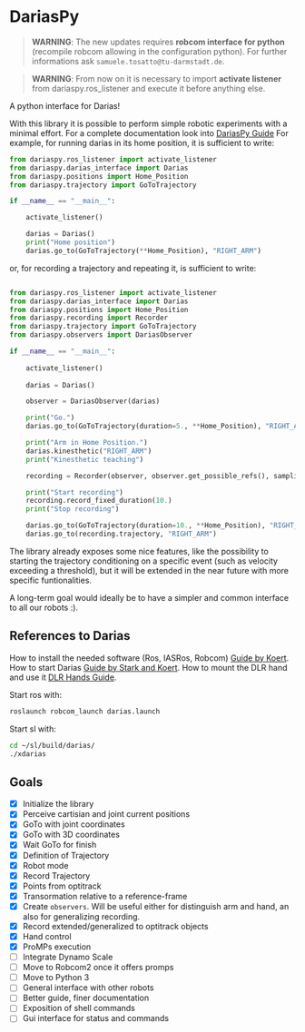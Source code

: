 DariasPy
========

> **WARNING**: The new updates requires **robcom interface for python** (recompile robcom allowing in the configuration python). For further informations ask `samuele.tosatto@tu-darmstadt.de`.

> **WARNING**: From now on it is necessary to import **activate listener** from dariaspy.ros_listener and execute it before anything else.


A python interface for Darias!

With this library it is possible to perform simple robotic experiments with a minimal effort. 
For a complete documentation look into [DariasPy Guide](https://samuelepolimi.github.io/DariasPy-Doc/)
For example, for running darias in its home position, it is sufficient to write:

```python
from dariaspy.ros_listener import activate_listener
from dariaspy.darias_interface import Darias
from dariaspy.positions import Home_Position
from dariaspy.trajectory import GoToTrajectory

if __name__ == "__main__":

    activate_listener()

    darias = Darias()
    print("Home position")
    darias.go_to(GoToTrajectory(**Home_Position), "RIGHT_ARM")
```

or, for recording a trajectory and repeating it, is sufficient to write:

```python

from dariaspy.ros_listener import activate_listener
from dariaspy.darias_interface import Darias
from dariaspy.positions import Home_Position
from dariaspy.recording import Recorder
from dariaspy.trajectory import GoToTrajectory
from dariaspy.observers import DariasObserver

if __name__ == "__main__":
    
    activate_listener()
    
    darias = Darias()

    observer = DariasObserver(darias)

    print("Go.")
    darias.go_to(GoToTrajectory(duration=5., **Home_Position), "RIGHT_ARM")

    print("Arm in Home Position.")
    darias.kinesthetic("RIGHT_ARM")
    print("Kinesthetic teaching")

    recording = Recorder(observer, observer.get_possible_refs(), sampling_frequency=10)

    print("Start recording")
    recording.record_fixed_duration(10.)
    print("Stop recording")

    darias.go_to(GoToTrajectory(duration=10., **Home_Position), "RIGHT_ARM")
    darias.go_to(recording.trajectory, "RIGHT_ARM")
```

The library already exposes some nice features, like the possibility to starting the trajectory conditioning on a specific
event (such as velocity exceeding a threshold), but it will be extended in the near future with more specific funtionalities.

A long-term goal would ideally be to have a simpler and common interface to all our robots :).

References to Darias
--------------------

How to install the needed software (Ros, IASRos, Robcom) [Guide by Koert](https://git.ias.informatik.tu-darmstadt.de/ias_ros/ias_ros_core).
How to start Darias [Guide by Stark and Koert](https://git.ias.informatik.tu-darmstadt.de/ausy/wiki/blob/master/tutorial_darias_right_arm/Using_DARIAS_Right_Arm2.pdf).
How to mount the DLR hand and use it [DLR Hands Guide](dariashand.pdf).

Start ros with:
````bash
roslaunch robcom_launch darias.launch
````

Start sl with:
```bash
cd ~/sl/build/darias/
./xdarias
```


Goals
-----

- [x] Initialize the library
- [x] Perceive cartisian and joint current positions
- [x] GoTo with joint coordinates
- [x] GoTo with 3D coordinates
- [x] Wait GoTo for finish
- [x] Definition of Trajectory
- [x] Robot mode
- [x] Record Trajectory 
- [x] Points from optitrack
- [x] Transormation relative to a reference-frame
- [x] Create `observers`. Will be useful either for distinguish arm and hand, an also for generalizing recording.
- [x] Record extended/generalized to optitrack objects
- [x] Hand control
- [x] ProMPs execution
- [ ] Integrate Dynamo Scale
- [ ] Move to Robcom2 once it offers promps
- [ ] Move to Python 3
- [ ] General interface with other robots
- [ ] Better guide, finer documentation
- [ ] Exposition of shell commands
- [ ] Gui interface for status and commands